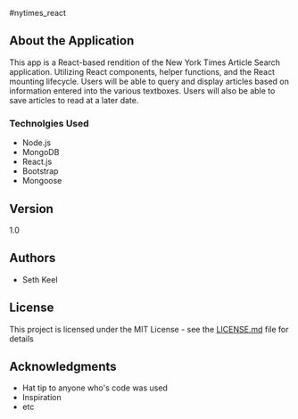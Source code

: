 #nytimes_react

## About the Application
This app is a React-based rendition of the New York Times Article Search application. Utilizing React components, helper functions, and the React mounting lifecycle. Users will be able to query and display articles based on information entered into the various textboxes. Users will also be able to save articles to read at a later date.

### Technolgies Used

* Node.js
* MongoDB
* React.js
* Bootstrap
* Mongoose

## Version

1.0

## Authors

* Seth Keel

## License

This project is licensed under the MIT License - see the [LICENSE.md](LICENSE.md) file for details

## Acknowledgments

* Hat tip to anyone who's code was used
* Inspiration
* etc
